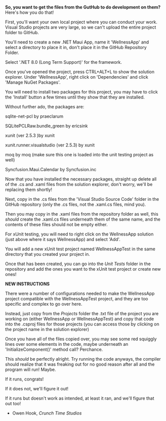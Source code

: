 **So, you want to get the files from the GutHub to do development on them?**
Here's how you do that!

First, you'll want your own local project where you can conduct your work. Visual Studio projects are very large, so we can't upload the entire project folder to GitHub.

You'll need to create a new .NET Maui App, name it 'WellnessApp' and select a directory to place it in, don't place it in the GitHub Repository Folder.

Select '.NET 8.0 (Long Term Support)' for the framework.

Once you've opened the project, press CTRL+ALT+L to show the solution explorer. Under 'WellnessApp', right click on 'Dependencies' and click 'Manage NuGet Packages'.

You will need to install two packages for this project, you may have to click the 'Install' button a few times until they show that they are installed.

Without further ado, the packages are:

   sqlite-net-pcl by praeclarum
   
   SQLitePCLRaw.bundle_green by ericsink

   xunit (ver 2.5.3 )by xunit

   xunit.runner.visualstudio (ver 2.5.3) by xunit

   moq by moq (make sure this one is loaded into the unit testing project as well)

   Syncfusion.Maui.Calendar by Syncfusion.inc
   

Now that you have installed the necessary packages, straight up delete all of the .cs and .xaml files from the solution explorer, don't worry, we'll be replacing them shortly!

Next, copy in the .cs files from the 'Visual Studio Source Code' folder in the GitHub repository (only the .cs files, not the .xaml.cs files, mind you).

Then you may copy in the .xaml files from the repository folder as well, this *should* create the .xaml.cs files underneath them of the same name, and the contents of these files should not be empty either.


For xUnit testing, you will need to right click on the WellnessApp solution (just above where it says WellnessApp) and select 'Add'. 

You will add a new xUnit test project named WellnessAppTest in the same directory that you created your project in. 

Once that has been created, you can go into the *Unit Tests* folder in the repository and add the ones you want to the xUnit test project or create new ones!


**NEW INSTRUCTIONS**

There were a number of configurations needed to make the WellnessApp project compatible with the WellnessAppTest project, and they are too specific and complex to go over here. 

Instead, just copy from the *Projects* folder the .txt file of the project you are working on (either WellnessApp or WellnessAppTest) and copy that code into the .csproj files for those projects (you can access those by clicking on the project name in the solution explorer)


Once you have all of the files copied over, you may see some red squiggly lines over some elements in the code, maybe underneath an 'InitializeComponent()' method call? Perchance.

This *should* be perfectly alright. Try running the code anyways, the compiler should realize that it was freaking out for no good reason after all and the program will run! Maybe.


If it runs, congrats! 

If it does not, we'll figure it out! 

If it runs but doesn't work as intended, at least it ran, and we'll figure that out too!


- Owen Hook, *Crunch Time Studios*
